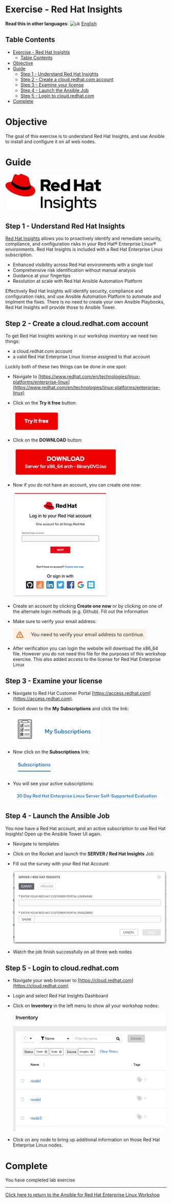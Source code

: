 # Exercise - Red Hat Insights

**Read this in other languages**: ![uk](../../../images/uk.png) [English](README.md)

## Table Contents

* [Exercise - Red Hat Insights](#exercise---red-hat-insights)
   * [Table Contents](#table-contents)
* [Objective](#objective)
* [Guide](#guide)
   * [Step 1 - Understand Red Hat Insights](#step-1---understand-red-hat-insights)
   * [Step 2 - Create a cloud.redhat.com account](#step-2---create-a-cloudredhatcom-account)
   * [Step 3 - Examine your license](#step-3---examine-your-license)
   * [Step 4 - Launch the Ansible Job](#step-4---launch-the-ansible-job)
   * [Step 5 - Login to cloud.redhat.com](#step-5---login-to-cloudredhatcom)
* [Complete](#complete)

# Objective

The goal of this exercise is to understand Red Hat Insights, and use Ansible to install and configure it on all web nodes.

# Guide

![red hat insights logo](images/insights_logo.png)



## Step 1 - Understand Red Hat Insights

[Red Hat Insights](https://www.redhat.com/en/technologies/management/insights) allows you to proactively identify and remediate security, compliance, and configuration risks in your Red Hat® Enterprise Linux® environments. Red Hat Insights is included with a Red Hat Enterprise Linux subscription.

  - Enhanced visibility across Red Hat environments with a single tool
  - Comprehensive risk identification without manual analysis
  - Guidance at your fingertips
  - Resolution at scale with Red Hat Ansible Automation Platform

Effectively Red Hat Insights will identify security, compliance and configuration risks, and use Ansible Automation Platform to automate and implment the fixes.  There is no need to create your own Ansible Playbooks, Red Hat Insights will provide those to Ansible Tower.

## Step 2 - Create a cloud.redhat.com account

To get Red Hat Insights working in our workshop inventory we need two things:
  - a cloud.redhat.com account
  - a valid Red Hat Enterprise Linux license assigned to that account

Luckily both of these two things can be done in one spot:

- Navigate to [https://www.redhat.com/en/technologies/linux-platforms/enterprise-linux](https://www.redhat.com/en/technologies/linux-platforms/enterprise-linux)
- Click on the **Try it free** button:

  ![try it now](images/tryit.png)

- Click on the **DOWNLOAD** button:

  ![download](images/download.png)

- Now if you do not have an account, you can create one now:

  ![login](images/create_account.png)

- Create an account by clicking **Create one now** or by clicking on one of the alternate login methods (e.g. Github).  Fill out the information

- Make sure to verify your email address:

  ![verify](images/verify.png)

- After verification you can login the website will download the x86_64 file.  However you do not need this file for the purposes of this workshop exercise.  This also added access to the license for Red Hat Enterprise Linux

## Step 3 - Examine your license

- Navigate to Red Hat Customer Portal [https://access.redhat.com](https://access.redhat.com).
- Scroll down to the **My Subscriptions** and click the link:

  ![subscription](images/subs.png)

- Now click on the **Subscriptions** link:

  ![tab](images/subs_tab.png)

- You will see your active subscriptions:

  ![my subscription](images/my_sub.png)

## Step 4 - Launch the Ansible Job

You now have a Red Hat account, and an active subscription to use Red Hat Insights!  Open up the Ansible Tower UI again.

- Navigate to templates
- Click on the Rocket and launch the **SERVER / Red Hat Insights** Job
- Fill out the survey with your Red Hat Account:

  ![tower survey](images/tower_survey.png)

- Watch the job finish successfully on all three web nodes

## Step 5 - Login to cloud.redhat.com

- Navigate your web browser to [https://cloud.redhat.com](https://cloud.redhat.com)
- Login and select Red Hat Insights Dashboard
- Click on **Inventory** in the left menu to show all your workshop nodes:

  ![workshop inventory](images/nodes.png)

- Click on any node to bring up additional information on those Red Hat Enterprise Linux nodes.


# Complete

You have completed lab exercise

----

[Click here to return to the Ansible for Red Hat Enterprise Linux Workshop](../README.md#section-2---ansible-tower-exercises)
